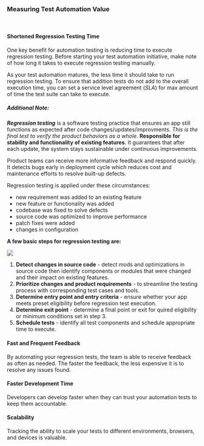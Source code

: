 ### Measuring Test Automation Value

<br>

#### Shortened Regression Testing Time

One key benefit for automation testing is reducing time to execute regression testing. Before starting your test automation initiative, make note of how long it takes to execute regression testing manually.

As your test automation matures, the less time it should take to run regression testing. To ensure that addition tests do not add to the overall execution time, you can set a service level agreement (_SLA_) for max amount of time the test suite can take to execute.
<br>

##### Additional Note:

**_Regression testing_** is a software testing practice that ensures an app still functions as expected after code changes/updates/improvments. _This is the final test to verify the product behaviors as a whole_. **Responsible for stability and functionality of existing features**. It guarantees that after each update, the system stays sustainable under continuous improvements.

Product teams can receive more informative feedback and respond quickly. It detects bugs early in deployment cycle which reduces cost and maintenance efforts to resolve built-up defects.

Regression testing is applied under these circumstances:

- new requirement was added to an existing feature
- new feature or functionality was added
- codebase was fixed to solve defects
- source code was optimized to improve performance
- patch fixes were added
- changes in configuration

**A few basic steps for regression testing are:**

![](img/ch7_1.png)

1. **Detect changes in source code** - detect mods and optimizations in source code then identify components or modules that were changed and their impact on existing features.
2. **Prioritize changes and product requirements** - to streamline the testing process with corresponding test cases and tools.
3. **Determine entry point and entry criteria** - ensure whether your app meets preset eligibility before regression test execution.
4. **Determine exit point** - determine a final point or exit for quired eligibility or minimum conditions set in step 3.
5. **Schedule tests** - identify all test components and schedule appropriate time to execute.
   <br>

#### Fast and Frequent Feedback

By automating your regression tests, the team is able to receive feedback as often as needed. The faster the feedback, the less expensive it is to resolve any issues found.
<br>

#### Faster Development Time

Developers can develop faster when they can trust your automation tests to keep them accountable.
<br>

#### Scalability

Tracking the ability to scale your tests to different environments, browsers, and devices is valuable.

